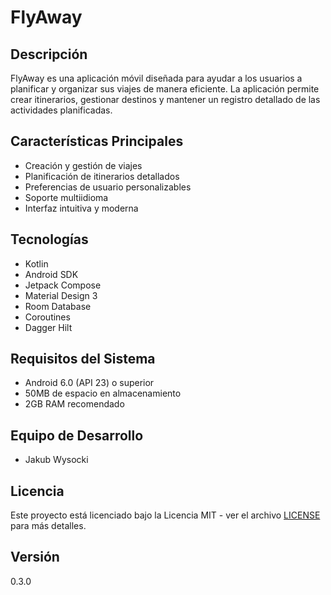 # FlyAway

## Descripción
FlyAway es una aplicación móvil diseñada para ayudar a los usuarios a planificar y organizar sus viajes de manera eficiente. La aplicación permite crear itinerarios, gestionar destinos y mantener un registro detallado de las actividades planificadas.

## Características Principales
- Creación y gestión de viajes
- Planificación de itinerarios detallados
- Preferencias de usuario personalizables
- Soporte multiidioma
- Interfaz intuitiva y moderna

## Tecnologías
- Kotlin
- Android SDK
- Jetpack Compose
- Material Design 3
- Room Database
- Coroutines
- Dagger Hilt

## Requisitos del Sistema
- Android 6.0 (API 23) o superior
- 50MB de espacio en almacenamiento
- 2GB RAM recomendado

## Equipo de Desarrollo
- Jakub Wysocki

## Licencia
Este proyecto está licenciado bajo la Licencia MIT - ver el archivo [LICENSE](LICENSE) para más detalles.

## Versión
0.3.0
